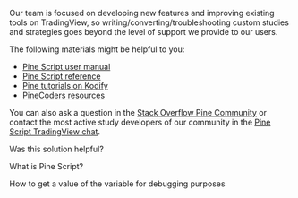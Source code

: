 Our team is focused on developing new features and improving existing tools on TradingView, so writing/converting/troubleshooting custom studies and strategies goes beyond the level of support we provide to our users.

The following materials might be helpful to you:

-   [Pine Script user manual](https://www.tradingview.com/pine-script-docs/welcome/)
-   [Pine Script reference](https://www.tradingview.com/pine-script-reference/v5/) 
-   [Pine tutorials on Kodify](https://kodify.net/tradingview-programming-articles/)
-   [PineCoders resources](http://www.pinecoders.com/)

You can also ask a question in the [Stack Overflow Pine Community](https://stackoverflow.com/questions/tagged/pine-script) or contact the most active study developers of our community in the [Pine Script TradingView chat](https://www.tradingview.com/chat/#BfmVowG1TZkKO235).

Was this solution helpful?

What is Pine Script?

How to get a value of the variable for debugging purposes